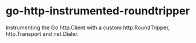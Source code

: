 # go-http-instrumented-roundtripper

Instrumenting the Go http.Client with a custom http.RoundTripper, http.Transport and net.Dialer.
